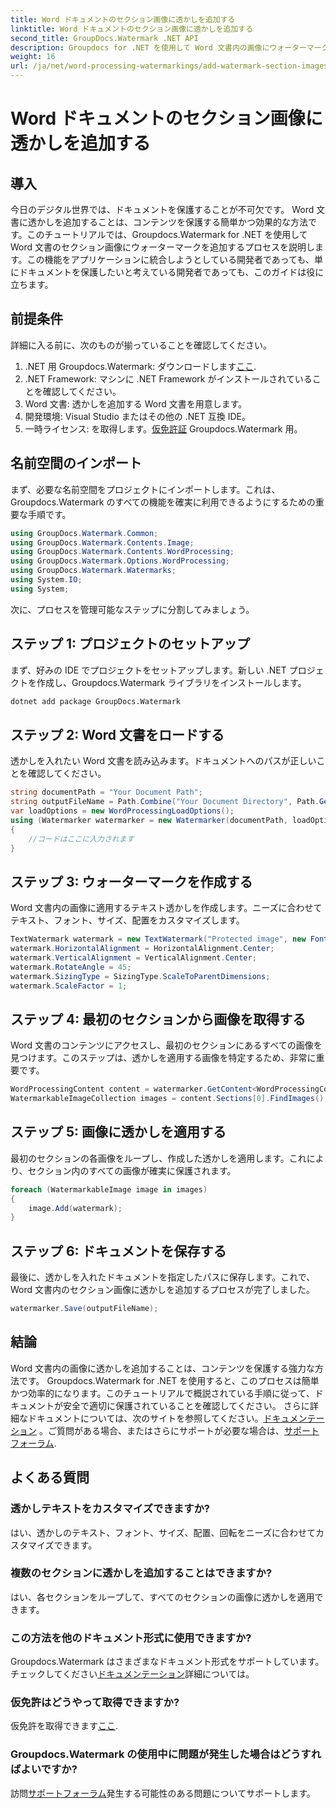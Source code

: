 ```yaml
---
title: Word ドキュメントのセクション画像に透かしを追加する
linktitle: Word ドキュメントのセクション画像に透かしを追加する
second_title: GroupDocs.Watermark .NET API
description: Groupdocs for .NET を使用して Word 文書内の画像にウォーターマークを追加する方法を説明します。安全かつ専門的な文書保護のためのガイドに従ってください。
weight: 16
url: /ja/net/word-processing-watermarkings/add-watermark-section-images-word-docs/
---
```


# Word ドキュメントのセクション画像に透かしを追加する

## 導入
今日のデジタル世界では、ドキュメントを保護することが不可欠です。 Word 文書に透かしを追加することは、コンテンツを保護する簡単かつ効果的な方法です。このチュートリアルでは、Groupdocs.Watermark for .NET を使用して Word 文書のセクション画像にウォーターマークを追加するプロセスを説明します。この機能をアプリケーションに統合しようとしている開発者であっても、単にドキュメントを保護したいと考えている開発者であっても、このガイドは役に立ちます。
## 前提条件
詳細に入る前に、次のものが揃っていることを確認してください。
1.  .NET 用 Groupdocs.Watermark: ダウンロードします[ここ](https://releases.groupdocs.com/Watermark/net/).
2. .NET Framework: マシンに .NET Framework がインストールされていることを確認してください。
3. Word 文書: 透かしを追加する Word 文書を用意します。
4. 開発環境: Visual Studio またはその他の .NET 互換 IDE。
5. 一時ライセンス: を取得します。[仮免許証](https://purchase.groupdocs.com/temporary-license/) Groupdocs.Watermark 用。
## 名前空間のインポート
まず、必要な名前空間をプロジェクトにインポートします。これは、Groupdocs.Watermark のすべての機能を確実に利用できるようにするための重要な手順です。
```csharp
using GroupDocs.Watermark.Common;
using GroupDocs.Watermark.Contents.Image;
using GroupDocs.Watermark.Contents.WordProcessing;
using GroupDocs.Watermark.Options.WordProcessing;
using GroupDocs.Watermark.Watermarks;
using System.IO;
using System;
```
次に、プロセスを管理可能なステップに分割してみましょう。
## ステップ 1: プロジェクトのセットアップ
まず、好みの IDE でプロジェクトをセットアップします。新しい .NET プロジェクトを作成し、Groupdocs.Watermark ライブラリをインストールします。
```bash
dotnet add package GroupDocs.Watermark
```
## ステップ 2: Word 文書をロードする
透かしを入れたい Word 文書を読み込みます。ドキュメントへのパスが正しいことを確認してください。
```csharp
string documentPath = "Your Document Path";
string outputFileName = Path.Combine("Your Document Directory", Path.GetFileName(documentPath));
var loadOptions = new WordProcessingLoadOptions();
using (Watermarker watermarker = new Watermarker(documentPath, loadOptions))
{
    //コードはここに入力されます
}
```
## ステップ 3: ウォーターマークを作成する
Word 文書内の画像に適用するテキスト透かしを作成します。ニーズに合わせてテキスト、フォント、サイズ、配置をカスタマイズします。
```csharp
TextWatermark watermark = new TextWatermark("Protected image", new Font("Arial", 8));
watermark.HorizontalAlignment = HorizontalAlignment.Center;
watermark.VerticalAlignment = VerticalAlignment.Center;
watermark.RotateAngle = 45;
watermark.SizingType = SizingType.ScaleToParentDimensions;
watermark.ScaleFactor = 1;
```
## ステップ 4: 最初のセクションから画像を取得する
Word 文書のコンテンツにアクセスし、最初のセクションにあるすべての画像を見つけます。このステップは、透かしを適用する画像を特定するため、非常に重要です。
```csharp
WordProcessingContent content = watermarker.GetContent<WordProcessingContent>();
WatermarkableImageCollection images = content.Sections[0].FindImages();
```
## ステップ 5: 画像に透かしを適用する
最初のセクションの各画像をループし、作成した透かしを適用します。これにより、セクション内のすべての画像が確実に保護されます。
```csharp
foreach (WatermarkableImage image in images)
{
    image.Add(watermark);
}
```
## ステップ 6: ドキュメントを保存する
最後に、透かしを入れたドキュメントを指定したパスに保存します。これで、Word 文書内のセクション画像に透かしを追加するプロセスが完了しました。
```csharp
watermarker.Save(outputFileName);
```
## 結論
Word 文書内の画像に透かしを追加することは、コンテンツを保護する強力な方法です。 Groupdocs.Watermark for .NET を使用すると、このプロセスは簡単かつ効率的になります。このチュートリアルで概説されている手順に従って、ドキュメントが安全で適切に保護されていることを確認してください。
さらに詳細なドキュメントについては、次のサイトを参照してください。[ドキュメンテーション](https://tutorials.groupdocs.com/Watermark/net/) 。ご質問がある場合、またはさらにサポートが必要な場合は、[サポートフォーラム](https://forum.groupdocs.com/c/watermark/19).
## よくある質問
### 透かしテキストをカスタマイズできますか?
はい、透かしのテキスト、フォント、サイズ、配置、回転をニーズに合わせてカスタマイズできます。
### 複数のセクションに透かしを追加することはできますか?
はい、各セクションをループして、すべてのセクションの画像に透かしを適用できます。
### この方法を他のドキュメント形式に使用できますか?
 Groupdocs.Watermark はさまざまなドキュメント形式をサポートしています。チェックしてください[ドキュメンテーション](https://tutorials.groupdocs.com/Watermark/net/)詳細については。
### 仮免許はどうやって取得できますか?
仮免許を取得できます[ここ](https://purchase.groupdocs.com/temporary-license/).
### Groupdocs.Watermark の使用中に問題が発生した場合はどうすればよいですか?
訪問[サポートフォーラム](https://forum.groupdocs.com/c/watermark/19)発生する可能性のある問題についてサポートします。